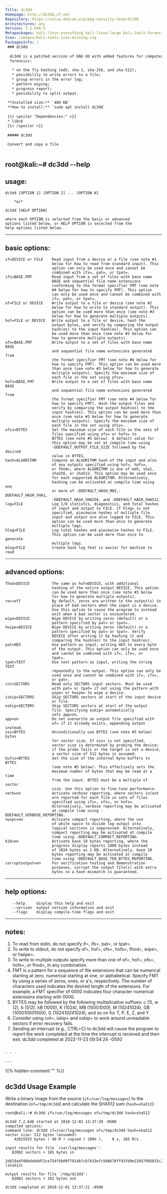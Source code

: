```yaml
---
Title: dc3dd
Homepage: http://dc3dd.sf.net
Repository: https://salsa.debian.org/pkg-security-team/dc3dd
Architectures: any
Version: 7.2.646-5
Metapackages: kali-linux-everything kali-linux-large kali-tools-forensics 
Icon: /images/kali-tools-icon-missing.svg
PackagesInfo: |
 ### dc3dd
 
  dc3dd is a patched version of GNU dd with added features for computer
  forensics:
   
   * on the fly hashing (md5, sha-1, sha-256, and sha-512);
   * possibility to write errors to a file;
   * group errors in the error log;
   * pattern wiping;
   * progress report;
   * possibility to split output.
 
 **Installed size:** `489 KB`  
 **How to install:** `sudo apt install dc3dd`  
 
 {{< spoiler "Dependencies:" >}}
 * libc6 
 {{< /spoiler >}}
 
 ##### dc3dd
 
 Convert and copy a file
 
 ```
 root@kali:~# dc3dd --help
 ------
 usage:
 ------
 
 	dc3dd [OPTION 1] [OPTION 2] ... [OPTION N]
 
 		*or*
 
 	dc3dd [HELP OPTION]
 
 	where each OPTION is selected from the basic or advanced
 	options listed below, or HELP OPTION is selected from the
 	help options listed below.
 
 --------------
 basic options:
 --------------
 
 	if=DEVICE or FILE    Read input from a device or a file (see note #1
 	                     below for how to read from standard input). This
 	                     option can only be used once and cannot be
 	                     combined with ifs=, pat=, or tpat=.
 	ifs=BASE.FMT         Read input from a set of files with base name
 	                     BASE and sequential file name extensions
 	                     conforming to the format specifier FMT (see note
 	                     #4 below for how to specify FMT). This option
 	                     can only be used once and cannot be combined with
 	                     if=, pat=, or tpat=.
 	of=FILE or DEVICE    Write output to a file or device (see note #2
 	                     below for how to write to standard output). This
 	                     option can be used more than once (see note #3
 	                     below for how to generate multiple outputs).
 	hof=FILE or DEVICE   Write output to a file or device, hash the
 	                     output bytes, and verify by comparing the output
 	                     hash(es) to the input hash(es). This option can
 	                     be used more than once (see note #3 below for
 	                     how to generate multiple outputs).
 	ofs=BASE.FMT         Write output to a set of files with base name BASE
 	                     and sequential file name extensions generated from
 	                     the format specifier FMT (see note #4 below for
 	                     how to specify FMT). This option can be used more
 	                     than once (see note #3 below for how to generate
 	                     multiple outputs). Specify the maximum size of
 	                     each file in the set using ofsz=.
 	hofs=BASE.FMT        Write output to a set of files with base name BASE
 	                     and sequential file name extensions generated from
 	                     the format specifier FMT (see note #4 below for
 	                     how to specify FMT). Hash the output files and
 	                     verify by comparing the output hash(es) to the
 	                     input hash(es). This option can be used more than
 	                     once (see note #3 below for how to generate
 	                     multiple outputs). Specify the maximum size of
 	                     each file in the set using ofsz=.
 	ofsz=BYTES           Set the maximum size of each file in the sets of
 	                     files specified using ofs= or hofs= to
 	                     BYTES (see note #5 below). A default value for
 	                     this option may be set at compile time using
 	                     -DDEFAULT_OUTPUT_FILE_SIZE followed by the desired
 	                     value in BYTES.
 	hash=ALGORITHM       Compute an ALGORITHM hash of the input and also
 	                     of any outputs specified using hof=, hofs=,
 	                     or fhod=, where ALGORITHM is one of md5, sha1,
 	                     sha256, or sha512. This option may be used once
 	                     for each supported ALGORITHM. Alternatively,
 	                     hashing can be activated at compile time using one
 	                     or more of -DDEFAULT_HASH_MD5,-DDEFAULT_HASH_SHA1,
 	                     -DDEFAULT_HASH_SHA256, and -DDEFAULT_HASH_SHA512.
 	log=FILE             Log I/O statistcs, diagnostics, and total hashes
 	                     of input and output to FILE. If hlog= is not
 	                     specified, piecewise hashes of multiple file
 	                     input and output are also logged to FILE. This
 	                     option can be used more than once to generate
 	                     multiple logs.
 	hlog=FILE            Log total hashes and piecewise hashes to FILE.
 	                     This option can be used more than once to generate
 	                     multiple logs.
 	mlog=FILE            Create hash log that is easier for machine to read
 
 -----------------
 advanced options:
 -----------------
 
 	fhod=DEVICE          The same as hof=DEVICE, with additional
 	                     hashing of the entire output DEVICE. This option
 	                     can be used more than once (see note #3 below
 	                     for how to generate multiple outputs).
 	rec=off              By default, zeros are written to the output(s) in
 	                     place of bad sectors when the input is a device.
 	                     Use this option to cause the program to instead
 	                     exit when a bad sector is encountered.
 	wipe=DEVICE          Wipe DEVICE by writing zeros (default) or a
 	                     pattern specified by pat= or tpat=.
 	hwipe=DEVICE         Wipe DEVICE by writing zeros (default) or a
 	                     pattern specified by pat= or tpat=. Verify
 	                     DEVICE after writing it by hashing it and
 	                     comparing the hash(es) to the input hash(es).
 	pat=HEX              Use pattern as input, writing HEX to every byte
 	                     of the output. This option can only be used once
 	                     and cannot be combined with if=, ifs=, or
 	                     tpat=.
 	tpat=TEXT            Use text pattern as input, writing the string TEXT
 	                     repeatedly to the output. This option can only be
 	                     used once and cannot be combined with if=, ifs=,
 	                     or pat=.
 	cnt=SECTORS          Read only SECTORS input sectors. Must be used
 	                     with pat= or tpat= if not using the pattern with
 	                     wipe= or hwipe= to wipe a device.
 	iskip=SECTORS        Skip SECTORS sectors at start of the input device
 	                     or file.
 	oskip=SECTORS        Skip SECTORS sectors at start of the output
 	                     file. Specifying oskip= automatically 
 	                     sets app=on.
 	app=on               Do not overwrite an output file specified with
 	                     of= if it already exists, appending output instead.
 	ssz=BYTES            Unconditionally use BYTES (see note #5 below) bytes
 	                     for sector size. If ssz= is not specified,
 	                     sector size is determined by probing the device;
 	                     if the probe fails or the target is not a device,
 	                     a sector size of 512 bytes is assumed.
 	bufsz=BYTES          Set the size of the internal byte buffers to BYTES
 	                     (see note #5 below). This effectively sets the
 	                     maximum number of bytes that may be read at a time
 	                     from the input. BYTES must be a multiple of sector
 	                     size. Use this option to fine-tune performance.
 	verb=on              Activate verbose reporting, where sectors in/out
 	                     are reported for each file in sets of files
 	                     specified using ifs=, ofs=, or hofs=.
 	                     Alternatively, verbose reporting may be activated
 	                     at compile time using -DDEFAULT_VERBOSE_REPORTING.
 	nwspc=on             Activate compact reporting, where the use
 	                     of white space to divide log output into
 	                     logical sections is suppressed. Alternatively,
 	                     compact reporting may be activated at compile
 	                     time using -DDEFAULT_COMPACT_REPORTING.
 	b10=on               Activate base 10 bytes reporting, where the
 	                     progress display reports 1000 bytes instead
 	                     of 1024 bytes as 1 KB. Alternatively, base 10
 	                     bytes reporting may be activated at compile
 	                     time using -DDEFAULT_BASE_TEN_BYTES_REPORTING.
 	corruptoutput=on     For verification testing and demonstration
 	                     purposes, corrupt the output file(s) with extra
 	                     bytes so a hash mismatch is guaranteed.
 
 -------------
 help options:
 -------------
 
       --help     display this help and exit
       --version  output version information and exit
       --flags    display compile-time flags and exit
 
 ------
 notes:
 ------
 
 1. To read from stdin, do not specify if=, ifs=, pat=, or tpat=.
 2. To write to stdout, do not specify of=, hof=, ofs=, hofs=, fhod=,
    wipe=, or hwipe=.
 3. To write to multiple outputs specify more than one of of=, hof=, ofs=,
    hofs=, or fhod=, in any combination.
 4. FMT is a pattern for a sequence of file extensions that can be numerical
    starting at zero, numerical starting at one, or alphabetical. Specify FMT
    by using a series of zeros, ones, or a's, respectively. The number of
    characters used indicates the desired length of the extensions.
    For example, a FMT specifier of 0000 indicates four character
    numerical extensions starting with 0000.
 5. BYTES may be followed by the following multiplicative suffixes:
    c (1), w (2), b (512), kB (1000), K (1024), MB (1000*1000),
    M (1024*1024), GB (1000*1000*1000), G (1024*1024*1024), and
    so on for T, P, E, Z, and Y.
 6. Consider using cnt=, iskip= and oskip= to work around
    unreadable sectors if error recovery fails.
 7. Sending an interrupt (e.g., CTRL+C) to dc3dd will cause
    the program to report the work completed at the time
    the interrupt is received and then exit.
 dc3dd completed at 2022-11-23 09:54:26 -0500
 
 ```
 
 - - -
 
---
```

{{% hidden-comment "<!--Do not edit anything above this line-->" %}}

## dc3dd Usage Example

Write a binary image from the source (`if=/var/log/messages`) to the destination (`of=/tmp/dc3dd`) and calculate the SHA512 sum (`hash=sha512`):

```
root@kali:~# dc3dd if=/var/log/messages of=/tmp/dc3dd hash=sha512

dc3dd 7.2.646 started at 2018-12-01 13:37:20 -0500
compiled options:
command line: dc3dd if=/var/log/messages of=/tmp/dc3dd hash=sha512
sector size: 512 bytes (assumed)
    42015925 bytes ( 40 M ) copied ( 100% ),    0 s, 185 M/s

input results for file `/var/log/messages':
   82062 sectors + 181 bytes in
   2dd19a4fd6bdebddf2ce754f4b09f7914b7cb7433efc5b8678ff437d9e13857995815c2b63ae4722a6d4c143347458497fb6b1b4a1ef4e4fd3c5d9cd08111f16 (sha512)

output results for file `/tmp/dc3dd':
   82062 sectors + 181 bytes out

dc3dd completed at 2018-12-01 13:37:21 -0500
```
